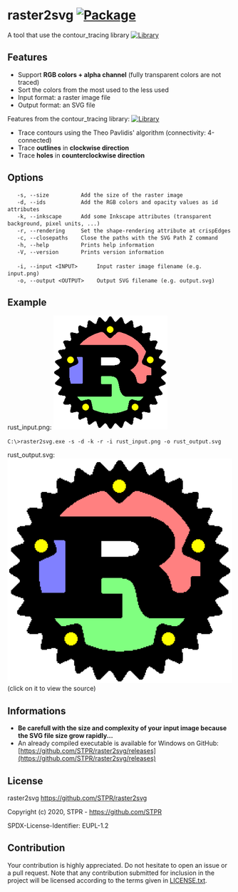 # raster2svg [![Package][package-img]][package-url]

A tool that use the contour_tracing library [![Library][libpackage-img]][libpackage-url]

## Features

- Support **RGB colors + alpha channel** (fully transparent colors are not traced)
- Sort the colors from the most used to the less used
- Input format: a raster image file
- Output format: an SVG file

Features from the contour_tracing library: [![Library][libpackage-img]][libpackage-url]
- Trace contours using the Theo Pavlidis' algorithm (connectivity: 4-connected)
- Trace **outlines** in **clockwise direction**
- Trace **holes** in **counterclockwise direction**

## Options
```
   -s, --size          Add the size of the raster image
   -d, --ids           Add the RGB colors and opacity values as id attributes
   -k, --inkscape      Add some Inkscape attributes (transparent background, pixel units, ...)
   -r, --rendering     Set the shape-rendering attribute at crispEdges
   -c, --closepaths    Close the paths with the SVG Path Z command
   -h, --help          Prints help information
   -V, --version       Prints version information

   -i, --input <INPUT>      Input raster image filename (e.g. input.png)
   -o, --output <OUTPUT>    Output SVG filename (e.g. output.svg)
```
## Example

rust_input.png: [![rust_input.png][rust-input-img]][rust-input-url]

`C:\>raster2svg.exe -s -d -k -r -i rust_input.png -o rust_output.svg`

rust_output.svg: [![rust_output.svg][rust-output-img]][rust-output-url] (click on it to view the source)

## Informations

- **Be carefull with the size and complexity of your input image because the SVG file size grow rapidly...**
- An already compiled executable is available for Windows on GitHub: [https://github.com/STPR/raster2svg/releases](https://github.com/STPR/raster2svg/releases)

[package-img]: https://img.shields.io/crates/v/raster2svg.svg
[package-url]: https://crates.io/crates/raster2svg
[libpackage-img]: https://img.shields.io/crates/v/contour_tracing.svg
[libpackage-url]: https://crates.io/crates/contour_tracing
[rust-input-img]: https://github.com/STPR/raster2svg/raw/master/example/rust_input.png
[rust-input-url]: https://github.com/STPR/raster2svg/raw/master/example/rust_input.png
[rust-output-img]: https://github.com/STPR/raster2svg/raw/master/example/rust_output.svg?sanitize=true
[rust-output-url]: https://github.com/STPR/raster2svg/raw/master/example/rust_output.svg

## License

raster2svg
https://github.com/STPR/raster2svg

Copyright (c) 2020, STPR - https://github.com/STPR

SPDX-License-Identifier: EUPL-1.2

## Contribution

Your contribution is highly appreciated. Do not hesitate to open an issue or a
pull request. Note that any contribution submitted for inclusion in the project
will be licensed according to the terms given in [LICENSE.txt](LICENSE.txt).

[libpackage-img]: https://img.shields.io/crates/v/contour_tracing.svg
[libpackage-url]: https://crates.io/crates/contour_tracing
[rust-input-img]: https://github.com/STPR/raster2svg/raw/master/example/rust_input.png
[rust-input-url]: https://github.com/STPR/raster2svg/raw/master/example/rust_input.png
[rust-output-img]: https://github.com/STPR/raster2svg/raw/master/example/rust_output.svg
[rust-output-url]: https://github.com/STPR/raster2svg/raw/master/example/rust_output.svg
